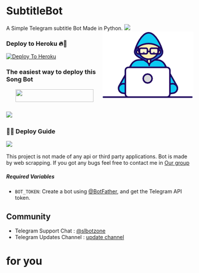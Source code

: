 # SubtitleBot

A Simple Telegram subtitle Bot Made in Python.
<img align="right" src="https://github.com/RazorKenway/RazorKenway/raw/main/Developer.gif" style="max-width:100%;">
<img align="senter" src="https://telegra.ph/file/71cd9d88eded6f2c59788.jpg" style="max-width:100%;">


### Deploy to Heroku 🔥🕺 

[![Deploy To Heroku](https://www.herokucdn.com/deploy/button.svg)](https://heroku.com/deploy?template=https://github.com/youtubeslgeekshow/subtitle-bot)

###              The easiest way to deploy this Song Bot
<p align="center"><a href="https://heroku.com/deploy?template=https://github.com/youtubeslgeekshow/subtitle-bot"> <img src="https://img.shields.io/badge/Deploy%20To%20Heroku-blueviolet?style=for-the-badge&logo=heroku" width="210" height="34.45"/></a></p>


###   <a href="https://www.youtube.com/channel/UCvYfJcTr8RY72dIapzMqFQA?sub_confirmation=1"><img src="https://img.shields.io/badge/How%20To-Deploy-red.svg?logo=Youtube"></a>
###  🧙‍♀️ Deploy Guide
<a href="https://www.youtube.com/channel/UCvYfJcTr8RY72dIapzMqFQA?sub_confirmation=1"><img src="https://telegra.ph/file/beca543cd87ec72be6069.jpg"></a>



This project is not made of any api or third party applications. Bot is made by web scrapping. If you got any bugs feel free to contact me in [Our group](https://telegram.dog/KeralasBots)



##### Required Variables

* `BOT_TOKEN`: Create a bot using [@BotFather](https://telegram.dog/BotFather), and get the Telegram API token.

## Community

- Telegram Support Chat : [@slbotzone](https://t.me/slbotzone)
- Telegram Updates Channel : [update channel ](https://t.me/sl_bot_zone)

# for you 
